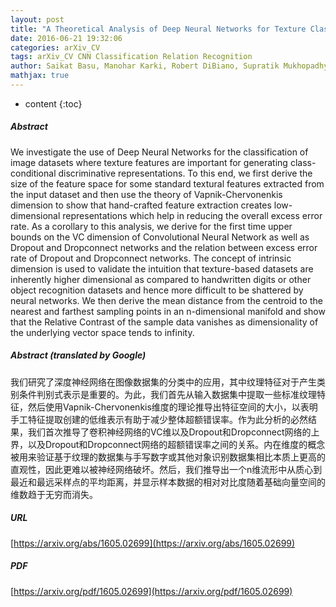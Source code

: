 ```yaml
---
layout: post
title: "A Theoretical Analysis of Deep Neural Networks for Texture Classification"
date: 2016-06-21 19:32:06
categories: arXiv_CV
tags: arXiv_CV CNN Classification Relation Recognition
author: Saikat Basu, Manohar Karki, Robert DiBiano, Supratik Mukhopadhyay, Sangram Ganguly, Ramakrishna Nemani, Shreekant Gayaka
mathjax: true
---
```


* content
{:toc}

##### Abstract
We investigate the use of Deep Neural Networks for the classification of image datasets where texture features are important for generating class-conditional discriminative representations. To this end, we first derive the size of the feature space for some standard textural features extracted from the input dataset and then use the theory of Vapnik-Chervonenkis dimension to show that hand-crafted feature extraction creates low-dimensional representations which help in reducing the overall excess error rate. As a corollary to this analysis, we derive for the first time upper bounds on the VC dimension of Convolutional Neural Network as well as Dropout and Dropconnect networks and the relation between excess error rate of Dropout and Dropconnect networks. The concept of intrinsic dimension is used to validate the intuition that texture-based datasets are inherently higher dimensional as compared to handwritten digits or other object recognition datasets and hence more difficult to be shattered by neural networks. We then derive the mean distance from the centroid to the nearest and farthest sampling points in an n-dimensional manifold and show that the Relative Contrast of the sample data vanishes as dimensionality of the underlying vector space tends to infinity.

##### Abstract (translated by Google)
我们研究了深度神经网络在图像数据集的分类中的应用，其中纹理特征对于产生类别条件判别式表示是重要的。为此，我们首先从输入数据集中提取一些标准纹理特征，然后使用Vapnik-Chervonenkis维度的理论推导出特征空间的大小，以表明手工特征提取创建的低维表示有助于减少整体超额错误率。作为此分析的必然结果，我们首次推导了卷积神经网络的VC维以及Dropout和Dropconnect网络的上界，以及Dropout和Dropconnect网络的超额错误率之间的关系。内在维度的概念被用来验证基于纹理的数据集与手写数字或其他对象识别数据集相比本质上更高的直观性，因此更难以被神经网络破坏。然后，我们推导出一个n维流形中从质心到最近和最远采样点的平均距离，并显示样本数据的相对对比度随着基础向量空间的维数趋于无穷而消失。

##### URL
[https://arxiv.org/abs/1605.02699](https://arxiv.org/abs/1605.02699)

##### PDF
[https://arxiv.org/pdf/1605.02699](https://arxiv.org/pdf/1605.02699)

